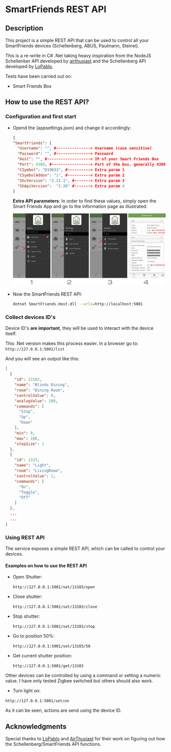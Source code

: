 # SmartFriends REST API

## Description
This project is a simple REST API that can be used to control all your SmartFriends devices (Schellenberg, ABUS, Paulmann, Steinel).

This is a re-write in C# .Net taking heavy inspiration from the NodeJS Schellenber API developed by [airthusiast](https://github.com/airthusiast/schellenberg-rest-api) and the Schellenberg API developed by [LoPablo](https://github.com/LoPablo).

Tests have been carried out on: 
- Smart Friends Box

## How to use the REST API?
### Configuration and first start

- Opend the (appsettings.json) and change it accordingly:
  ```json
  {
  "SmartFriends": {
    "Username": "", #---------------> Username (case sensitive)
    "Password": "", #---------------> Password
    "Host": "", #-------------------> IP of your Smart Friends Box
    "Port": 4300, #-----------------> Port of the box, generally 4300/tcp
    "CSymbol": "D19033", #----------> Extra param 1
    "CSymbolAddon": "i", #----------> Extra param 2
    "ShcVersion": "2.21.1", #-------> Extra param 3
    "ShApiVersion":  "2.20" #-------> Extra param 4
  }
  ```
  **Extra API parameters**:
  In order to find these values, simply open the Smart Friends App and go to the information page as illustrated: 

  ![alt](images/doc00.jpg)

- Now the SmartFriends REST API:
  ```bash
  dotnet SmartFriends.Host.dll --urls=http://localhost:5001
  ```
### Collect devices ID's
Device ID's **are important**, they will be used to interact with the device itself.

This .Net version makes this process easier. In a browser go to:
```http://127.0.0.1:5001/list```

And you will see an output like this:

```json
[
  {
    "id": 13103,
    "name": "Blinds Dining",
    "room": "Dining Room",
    "controlValue": 0,
    "analogValue": 100,
    "commands": [
      "Stop",
      "Up",
      "Down"
    ],
    "min": 0,
    "max": 100,
    "stepSize": 1
  },
  {
    "id": 1323,
    "name": "Light",
    "room": "LivingRoom",
    "controlValue": 1,
    "commands": [
      "On",
      "Toggle",
      "Off"
    ]
  },
  ...
  ...
]
```

### Using REST API

The service exposes a simple REST API, which can be called to control your devices.

#### Examples on how to use the REST API
- Open Shutter: 

  ```http://127.0.0.1:5001/set/13103/open```
- Close shutter:

  ```http://127.0.0.1:5001/set/13103/close```
- Stop shutter:
  
  ```http://127.0.0.1:5001/set/13103/stop```
- Go to position 50%:
  
  ```http://127.0.0.1:5001/set/13103/50```
- Get current shutter position:
  
  ```http://127.0.0.1:5001/get/13103```
  
Other devices can be controlled by using a command or setting a numeric value. I have only tested Zigbee switched but others should also work.

- Turn light on:

```http://127.0.0.1:5001/set/on```

As it can be seen, actions are send using the device ID.

## Acknowledgments
Special thanks to [LoPablo](https://github.com/LoPablo) and [AirThusiast](https://github.com/airthusiast) for their work on figuring out how the Schellenberg/SmartFriends API functions.